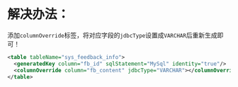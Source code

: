 # 解决办法：
添加`columnOverride`标签，将对应字段的`jdbcType`设置成`VARCHAR`后重新生成即可！
```xml
<table tableName="sys_feedback_info">
  <generatedKey column="fb_id" sqlStatement="MySql" identity="true"/>
  <columnOverride column="fb_content" jdbcType="VARCHAR"></columnOverride>
</table>
```
